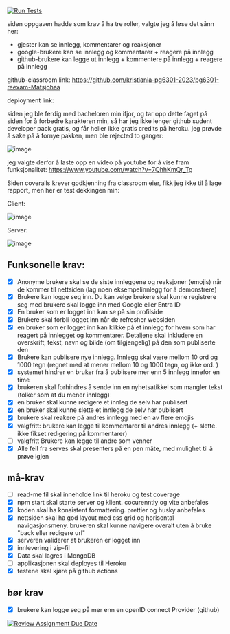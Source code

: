 [![Run Tests](https://github.com/kristiania-pg6301-2023/pg6301-reexam-Matsjohaa/actions/workflows/actions.yaml/badge.svg)](https://github.com/kristiania-pg6301-2023/pg6301-reexam-Matsjohaa/actions/workflows/actions.yaml)

siden oppgaven hadde som krav å ha tre roller, valgte jeg å løse det sånn her:
- gjester kan se innlegg, kommentarer og reaksjoner
- google-brukere kan se innlegg og kommentarer + reagere på innlegg
- github-brukere kan legge ut innlegg + kommentere på innlegg + reagere på innlegg 

github-classroom link: https://github.com/kristiania-pg6301-2023/pg6301-reexam-Matsjohaa

deployment link: 

siden jeg ble ferdig med bacheloren min ifjor, og tar opp dette faget på siden for å forbedre karakteren min, så har jeg ikke lenger github sudent developer pack gratis, og får heller ikke gratis credits på heroku. jeg prøvde å søke på å fornye pakken, men ble rejected to ganger:

![image](https://github.com/user-attachments/assets/02148630-c3e0-4157-9e23-bcbc0c7dbc7e)

jeg valgte derfor å laste opp en video på youtube for å vise fram funksjonalitet: https://www.youtube.com/watch?v=7QhhKmQr_Tg


Siden coveralls krever godkjenning fra classroom eier, fikk jeg ikke til å lage rapport, men her er test dekkingen min:

Client:

![image](https://github.com/user-attachments/assets/6f961146-6494-4a24-ade1-940fa8efe213)

Server:

![image](https://github.com/user-attachments/assets/4e20cbdf-730d-4267-8c2c-ed5ac1f8ea78)



## Funksonelle krav:
* [x] Anonyme brukere skal se de siste innleggene og reaksjoner (emojis) når de kommer til nettsiden (lag noen eksempelinnlegg for å demonstrere)
* [x] Brukere kan logge seg inn. Du kan velge brukere skal kunne registrere seg med brukere skal logge inn med Google eller Entra ID
* [x] En bruker som er logget inn kan se på sin profilside
* [x] Brukere skal forbli logget inn når de refresher websiden
* [x] en bruker som er logget inn kan klikke på et innlegg for hvem som har reagert på innlegget og kommentarer. Detaljene skal inkludere en overskrift, tekst, navn og bilde (om tilgjengelig) på den som publiserte den
* [x] Brukere kan publisere nye innlegg. Innlegg skal være mellom 10 ord og 1000 tegn (regnet med at mener mellom 10 og 1000 tegn, og ikke ord. )
* [x] systemet hindrer en bruker fra å publisere mer enn 5 innlegg innefor en time
* [x] brukeren skal forhindres å sende inn en nyhetsatikkel som mangler tekst (tolker som at du mener innlegg)
* [x] en bruker skal kunne redigere et innleg de selv har publisert
* [x] en bruker skal kunne slette et innlegg de selv har publisert
* [x] brukere skal reakere på andres innlegg med en av flere emojis
* [x] valgfritt: brukere kan legge til kommentarer til andres innlegg (+ slette. ikke fikset redigering på kommentarer)
* [ ] valgfritt Brukere kan legge til andre som venner
* [x] Alle feil fra serves skal presenters på en pen måte, med mulighet til å prøve igjen

## må-krav
* [ ] read-me fil skal inneholde link til heroku og test coverage
* [x] npm start skal starte server og klient. cocurenntly og vite anbefales
* [x] koden skal ha konsistent formattering. prettier og husky anbefales
* [x] nettsiden skal ha god layout med css grid og horisontal navigasjonsmeny. brukeren skal kunne navigere overalt uten å bruke "back eller redigere url"
* [x] serveren validerer at brukeren er logget inn
* [x] innlevering i zip-fil
* [x] Data skal lagres i MongoDB
* [ ] applikasjonen skal deployes til Heroku
* [x] testene skal kjøre på github actions

## bør krav
* [x] brukere kan logge seg på mer enn en openID connect Provider (github)



[![Review Assignment Due Date](https://classroom.github.com/assets/deadline-readme-button-22041afd0340ce965d47ae6ef1cefeee28c7c493a6346c4f15d667ab976d596c.svg)](https://classroom.github.com/a/nHPSu_dn)

